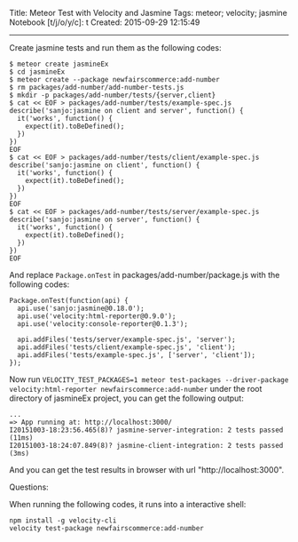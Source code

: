 Title: Meteor Test with Velocity and Jasmine
Tags: meteor; velocity; jasmine
Notebook [t/j/o/y/c]: t
Created: 2015-09-29 12:15:49

------

Create jasmine tests and run them as the following codes:

    $ meteor create jasmineEx
    $ cd jasmineEx
    $ meteor create --package newfairscommerce:add-number
    $ rm packages/add-number/add-number-tests.js
    $ mkdir -p packages/add-number/tests/{server,client}
    $ cat << EOF > packages/add-number/tests/example-spec.js
    describe('sanjo:jasmine on client and server', function() {
      it('works', function() {
        expect(it).toBeDefined();
      })
    })
    EOF
    $ cat << EOF > packages/add-number/tests/client/example-spec.js
    describe('sanjo:jasmine on client', function() {
      it('works', function() {
        expect(it).toBeDefined();
      })
    })
    EOF
    $ cat << EOF > packages/add-number/tests/server/example-spec.js
    describe('sanjo:jasmine on server', function() {
      it('works', function() {
        expect(it).toBeDefined();
      })
    })
    EOF

And replace `Package.onTest` in packages/add-number/package.js with the following codes:

    Package.onTest(function(api) {
      api.use('sanjo:jasmine@0.18.0');
      api.use('velocity:html-reporter@0.9.0');
      api.use('velocity:console-reporter@0.1.3');

      api.addFiles('tests/server/example-spec.js', 'server');
      api.addFiles('tests/client/example-spec.js', 'client');
      api.addFiles('tests/example-spec.js', ['server', 'client']);
    });

Now run `VELOCITY_TEST_PACKAGES=1 meteor test-packages --driver-package velocity:html-reporter newfairscommerce:add-number`
under the root directory of jasmineEx project,
you can get the following output:

    ...
    => App running at: http://localhost:3000/
    I20151003-18:23:56.465(8)? jasmine-server-integration: 2 tests passed (11ms)
    I20151003-18:24:07.849(8)? jasmine-client-integration: 2 tests passed (3ms)

And you can get the test results in browser with url "http://localhost:3000".

Questions:

When running the following codes, it runs into a interactive shell:

    npm install -g velocity-cli
    velocity test-package newfairscommerce:add-number
